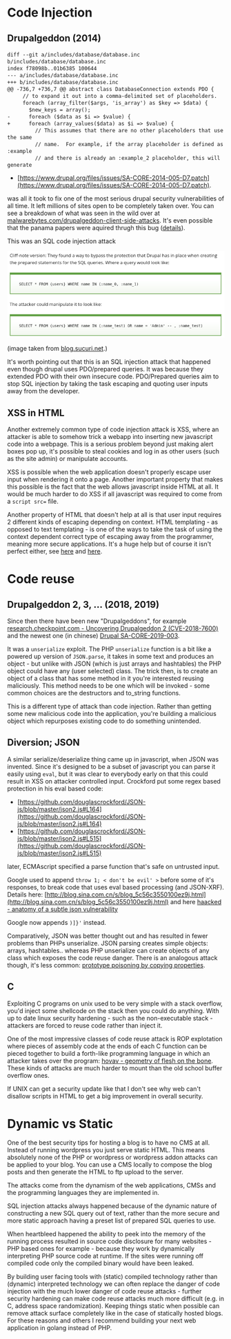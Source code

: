 # Code Injection

## Drupalgeddon (2014)

```
diff --git a/includes/database/database.inc b/includes/database/database.inc
index f78098b..01b6385 100644
--- a/includes/database/database.inc
+++ b/includes/database/database.inc
@@ -736,7 +736,7 @@ abstract class DatabaseConnection extends PDO {
     // to expand it out into a comma-delimited set of placeholders.
     foreach (array_filter($args, 'is_array') as $key => $data) {
       $new_keys = array();
-      foreach ($data as $i => $value) {
+      foreach (array_values($data) as $i => $value) {
         // This assumes that there are no other placeholders that use the same
         // name.  For example, if the array placeholder is defined as :example
         // and there is already an :example_2 placeholder, this will generate
```

* [https://www.drupal.org/files/issues/SA-CORE-2014-005-D7.patch](https://www.drupal.org/files/issues/SA-CORE-2014-005-D7.patch).

was all it took to fix one of the most serious drupal security vulnerabilities of all time. It left millions of sites open to be completely taken over. You can see a breakdown of what was seen in the wild over at [malwarebytes.com/drupalgeddon-client-side-attacks](https://blog.malwarebytes.com/threat-analysis/2018/05/look-drupalgeddon-client-side-attacks/). It's even possible that the panama papers were aquired thrugh this bug ([details](https://drupal.sh/drupal-panama-papers-leaks-mossack-fonseca.html)).

This was an SQL code injection attack

![drupal](drupalgeddon.png)

(image taken from [blog.sucuri.net](https://blog.sucuri.net/2014/10/highly-critical-sql-injection-on-drupal.html).)

It's worth pointing out that this is an SQL injection attack that happened even though drupal uses PDO/prepared queries. It was because they extended PDO with their own insecure code. PDO/Prepared queries aim to stop SQL injection by taking the task escaping and quoting user inputs away from the developer.

## XSS in HTML

Another extremely common type of code injection attack is XSS, where an attacker is able to somehow trick a webapp into inserting new javascript code into a webpage. This is a serious problem beyond just making alert boxes pop up, it's possible to steal cookies and log in as other users (such as the site admin) or manipulate accounts.

XSS is possible when the web application doesn't properly escape user input when rendering it onto a page. Another important property that makes this possible is the fact that the web allows javascript inside HTML at all. It would be much harder to do XSS if all javascript was required to come from a `script src=` file.

Another property of HTML that doesn't help at all is that user input requires 2 different kinds of escaping depending on context. HTML templating - as opposed to text templating - is one of the ways to take the task of using the context dependent correct type of escaping away from the programmer, meaning more secure applications. It's a huge help but of course it isn't perfect either, see [here](https://github.com/golang/go/issues/15399) and [here](https://github.com/golang/go/issues/27926).

# Code reuse

## Drupalgeddon 2, 3, ... (2018, 2019)

Since then there have been new "Drupalgeddons", for example [research.checkpoint.com - Uncovering Drupalgeddon 2 (CVE-2018-7600)](https://research.checkpoint.com/uncovering-drupalgeddon-2/) and the newest one (in chinese) [Drupal SA-CORE-2019-003](https://paper.seebug.org/821/).

It was a `unserialize` exploit. The PHP `unserialize` function is a bit like a powered up version of `JSON.parse`, it takes in some text and produces an object - but unlike with JSON (which is just arrays and hashtables) the PHP object could have any (user selected) class. The trick then, is to create an object of a class that has some method in it you're interested reusing maliciously. This method needs to be one which will be invoked - some common choices are the destructors and to_string functions.

This is a different type of attack than code injection. Rather than getting some new malicious code into the application, you're building a malicious object which repurposes existing code to do something unintended.

## Diversion; JSON

A similar serialize/deserialize thing came up in javascript, when JSON was invented. Since it's designed to be a subset of javascript you can parse it easily using `eval`, but it was clear to everybody early on that this could result in XSS on attacker controlled input. Crockford put some regex based protection in his eval based code:

* [https://github.com/douglascrockford/JSON-js/blob/master/json2.js#L164](https://github.com/douglascrockford/JSON-js/blob/master/json2.js#L164)
* [https://github.com/douglascrockford/JSON-js/blob/master/json2.js#L515](https://github.com/douglascrockford/JSON-js/blob/master/json2.js#L515)

later, ECMAscript specified a parse function that's safe on untrusted input.

Google used to append `throw 1; < don't be evil' >` before some of it's responses, to break code that uses eval based processing (and JSON-XRF). Details here: [http://blog.sina.com.cn/s/blog_5c56c3550100ez9j.html](http://blog.sina.com.cn/s/blog_5c56c3550100ez9j.html) and here [haacked - anatomy of a subtle json vulnerability](https://haacked.com/archive/2008/11/20/anatomy-of-a-subtle-json-vulnerability.aspx/)

Google now appends `)]}'` instead.

Comparatively, JSON was better thought out and has resulted in fewer problems than PHPs unserialize. JSON parsing creates simple objects: arrays, hashtables.. whereas PHP unserialize can create objects of any class which exposes the code reuse danger. There is an analogous attack though, it's less common: [prototype poisoning by copying properties](https://medium.com/intrinsic/javascript-prototype-poisoning-vulnerabilities-in-the-wild-7bc15347c96).

## C

Exploiting C programs on unix used to be very simple with a stack overflow, you'd inject some shellcode on the stack then you could do anything. With up to date linux security hardening - such as the non-executable stack - attackers are forced to reuse code rather than inject it.

One of the most impressive classes of code reuse attack is ROP explotation where pieces of assembly code at the ends of each C function can be pieced together to build a forth-like programming language in which an attacker takes over the program: [hovav - geometry of flesh on the bone](https://hovav.net/ucsd/dist/geometry.pdf). These kinds of attacks are much harder to mount than the old school buffer overflow ones.

If UNIX can get a security update like that I don't see why web can't disallow scripts in HTML to get a big improvement in overall security.

# Dynamic vs Static

One of the best security tips for hosting a blog is to have no CMS at all. Instead of running wordpress you just serve static HTML. This means absolutely none of the PHP or wordpress or wordpress addon attacks can be applied to your blog. You can use a CMS locally to compose the blog posts and then generate the HTML to ftp upload to the server.

The attacks come from the dynamism of the web applications, CMSs and the programming languages they are implemented in.

SQL injection attacks always happened because of the dynamic nature of constructing a new SQL query out of text, rather than the more secure and more static approach having a preset list of prepared SQL queries to use.

When heartbleed happened the ability to peek into the memory of the running process resulted in source code disclosure for many websites - PHP based ones for example - because they work by dynamically interpreting PHP source code at runtime. If the sites were running off compiled code only the compiled binary would have been leaked.

By building user facing tools with (static) compiled technology rather than (dynamic) interpreted technology we can often replace the danger of code injection with the much lower danger of code reuse attacks - further security hardening can make code reuse attacks much more difficult (e.g. in C, address space randomization). Keeping things static when possible can remove attack surface completely like in the case of statically hosted blogs. For these reasons and others I recommend building your next web application in golang instead of PHP.
